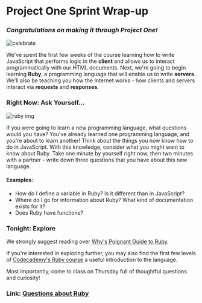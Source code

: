 # Project One Sprint Wrap-up

### *Congratulations on making it through Project One!*

![celebrate](http://i.giphy.com/QBe2IH9mXhN0k.gif)

We've spent the first few weeks of the course learning how to write JavaScript that performs logic in the **client** and allows us to interact programmatically with our HTML documents. Next, we're going to begin learning **Ruby**, a programming language that will enable us to write **servers**. We'll also be teaching you how the Internet works - how clients and servers interact via **requests** and **responses**.

### Right Now: Ask Yourself...

![ruby img](http://i.dailymail.co.uk/i/pix/2010/09/17/article-1312382-08D3DA78000005DC-209_634x286.jpg)

If you were going to learn a new programming language, what questions would you have? You've already learned one programming language, and you're about to learn another! Think about the things you now know how to do in JavaScript. With this knowledge, consider what you might want to know about Ruby. Take one minute by yourself right now, then two minutes with a partner - write down three questions that you have about this new language.

#### Examples:

- How do I define a variable in Ruby? Is it different than in JavaScript?
- Where do I go for information about Ruby? What kind of documentation exists for it?
- Does Ruby have functions?

### Tonight: Explore

We strongly suggest reading over [Why's Poignant Guide to Ruby](http://poignant.guide/).

If you're interested in exploring further, you may also find the first few levels of [Codecademy's Ruby course](https://www.codecademy.com/learn/ruby) a useful introduction to the language.

Most importantly, come to class on Thursday full of thoughtful questions and curiosity!

### Link: [Questions about Ruby](https://gist.github.com/annarankin/cfb8cd6da6f7debfc2d0)
